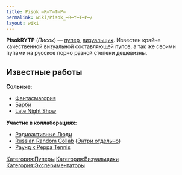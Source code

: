 ```yaml
---
title: Pisok ̶R̶Y̶T̶P̶
permalink: wiki/Pisok_̶R̶Y̶T̶P̶/
layout: wiki
---
```


**PisokRYTP** (*Писок*) — [пупер](Пуперы "wikilink"),
[визуальщик](Визуальщики "wikilink"). Известен крайне качественной
визуальной составляющей пупов, а так же своими пупами на русское порно
разной степени дешевизны.

## Известные работы

**Сольные:**

-   [Фантасмагория](https://youtu.be/RN_KWienJQY)
-   [Барби](https://youtu.be/GfPgrigRl04)
-   [Late Night Show](https://youtu.be/pPqQhIT4Fsk)

**Участие в коллаборациях:**

-   [Радиоактивные Люди](https://youtu.be/DqFiFbwBi5E)
-   [Russian Random Collab](https://youtu.be/YPfwD_VmPDU) ([Энтри
    отдельно](https://youtu.be/rugt2SQccDo))
-   [Раунд к Peppa Tennis](https://youtu.be/n36W7WFzdy0)

[Категория:Пуперы](Категория:Пуперы "wikilink")
[Категория:Визуальщики](Категория:Визуальщики "wikilink")
[Категория:Экспериментаторы](Категория:Экспериментаторы "wikilink")
